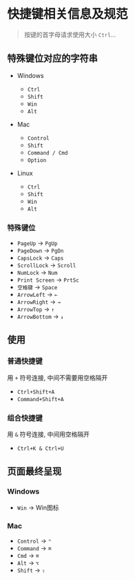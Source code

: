 # 快捷键相关信息及规范

> 按键的首字母请求使用大小 `Ctrl`...

## 特殊键位对应的字符串

- Windows
  - `Ctrl`
  - `Shift`
  - `Win`
  - `Alt`

- Mac
  - `Control`
  - `Shift`
  - `Command / Cmd`
  - `Option`

- Linux
  - `Ctrl`
  - `Shift`
  - `Win`
  - `Alt`

### 特殊键位

- `PageUp` -> `PgUp`
- `PageDown` -> `PgDn`
- `CapsLock` -> `Caps`
- `ScrollLock` -> `Scroll`
- `NumLock` -> `Num`
- `Print Screen` -> `PrtSc`
- `空格键` -> `Space`
- `ArrowLeft` -> `←`
- `ArrowRight` -> `→`
- `ArrowTop` -> `↑`
- `ArrowBottom` -> `↓`

## 使用

### 普通快捷键

用 `+` 符号连接, 中间不需要用空格隔开

- `Ctrl+Shift+A`
- `Command+Shift+A`

### 组合快捷键

用 `&` 符号连接, 中间用空格隔开

- `Ctrl+K & Ctrl+U`

## 页面最终呈现

### Windows

- `Win` -> Win图标

### Mac

- `Control` -> `⌃`
- `Command` -> `⌘`
- `Cmd` -> `⌘`
- `Alt` -> `⌥`
- `Shift` -> `⇧`
